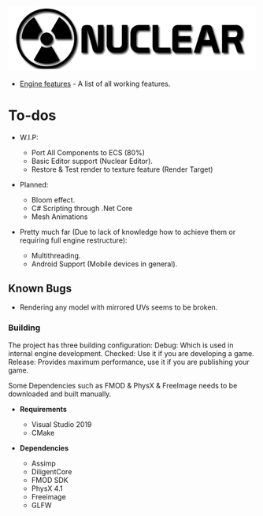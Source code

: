 ![Nuclear Engine Logo](logo.png "Nuclear Engine Logo") 
* [Engine features](https://github.com/Zone-organization/Nuclear-Engine/blob/master/FEATURES.md) - A list of all working features.

# To-dos 
  - W.I.P:
	- Port All Components to ECS (80%)
	- Basic Editor support (Nuclear Editor).
    - Restore & Test render to texture feature (Render Target)

  - Planned:
    - Bloom effect.
    - C# Scripting through .Net Core
	- Mesh Animations

  - Pretty much far (Due to lack of knowledge how to achieve them or requiring full engine restructure):
    - Multithreading.
    - Android Support (Mobile devices in general).

## Known Bugs
  - Rendering any model with mirrored UVs seems to be broken.

### Building
The project has three building configuration:
Debug: Which is used in internal engine development.
Checked: Use it if you are developing a game.
Release: Provides maximum performance, use it if you are publishing your game.

Some Dependencies such as FMOD & PhysX & FreeImage needs to be downloaded and built manually.

- __Requirements__
  - Visual Studio 2019
  - CMake

- __Dependencies__
  - Assimp
  - DiligentCore
  - FMOD SDK
  - PhysX 4.1
  - Freeimage
  - GLFW
  
  
  
  
  
  
  
  
  
  
  
  
  
  
  
  
  
  
  
  
  
  
  
  
  
  
  
  